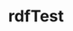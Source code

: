 ---
schema: default
title: rdfTest
organization: Sample Department
notes: test description
resources:
  - name: Myresource
    url: ''
    format: rdf
license: ''
maintainer: ''
maintainer_email: ''
---